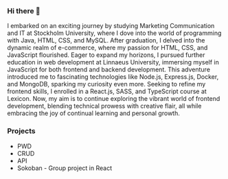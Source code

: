 ### Hi there 👋

I embarked on an exciting journey by studying Marketing Communication and IT at Stockholm University, where I dove into the world of programming with Java, HTML, CSS, and MySQL. After graduation, I delved into the dynamic realm of e-commerce, where my passion for HTML, CSS, and JavaScript flourished. Eager to expand my horizons, I pursued further education in web development at Linnaeus University, immersing myself in JavaScript for both frontend and backend development. This adventure introduced me to fascinating technologies like Node.js, Express.js, Docker, and MongoDB, sparking my curiosity even more. Seeking to refine my frontend skills, I enrolled in a React.js, SASS, and TypeScript course at Lexicon. Now, my aim is to continue exploring the vibrant world of frontend development, blending technical prowess with creative flair, all while embracing the joy of continual learning and personal growth.


### Projects

- PWD 
- CRUD
- API
- Sokoban - Group project in React



